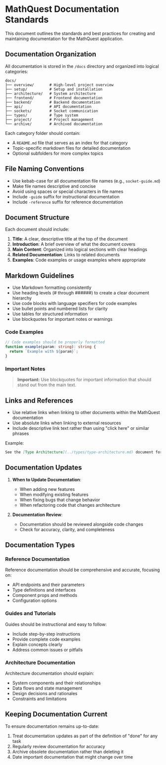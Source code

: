 # MathQuest Documentation Standards

This document outlines the standards and best practices for creating and maintaining documentation for the MathQuest application.

## Documentation Organization

All documentation is stored in the `/docs` directory and organized into logical categories:

```
docs/
├── overview/       # High-level project overview
├── setup/          # Setup and installation
├── architecture/   # System architecture
├── frontend/       # Frontend documentation
├── backend/        # Backend documentation
├── api/            # API documentation
├── sockets/        # Socket communication
├── types/          # Type system
├── project/        # Project management
└── archive/        # Archived documentation
```

Each category folder should contain:

- A `README.md` file that serves as an index for that category
- Topic-specific markdown files for detailed documentation
- Optional subfolders for more complex topics

## File Naming Conventions

- Use kebab-case for all documentation file names (e.g., `socket-guide.md`)
- Make file names descriptive and concise
- Avoid using spaces or special characters in file names
- Include `-guide` suffix for instructional documentation
- Include `-reference` suffix for reference documentation

## Document Structure

Each document should include:

1. **Title**: A clear, descriptive title at the top of the document
2. **Introduction**: A brief overview of what the document covers
3. **Main Content**: Organized into logical sections with clear headings
4. **Related Documentation**: Links to related documents
5. **Examples**: Code examples or usage examples where appropriate

## Markdown Guidelines

- Use Markdown formatting consistently
- Use heading levels (# through ######) to create a clear document hierarchy
- Use code blocks with language specifiers for code examples
- Use bullet points and numbered lists for clarity
- Use tables for structured information
- Use blockquotes for important notes or warnings

### Code Examples

```typescript
// Code examples should be properly formatted
function example(param: string): string {
  return `Example with ${param}`;
}
```

### Important Notes

> **Important:** Use blockquotes for important information that should stand out from the main text.

## Links and References

- Use relative links when linking to other documents within the MathQuest documentation
- Use absolute links when linking to external resources
- Include descriptive link text rather than using "click here" or similar phrases

Example:
```markdown
See the [Type Architecture](../types/type-architecture.md) document for more information.
```

## Documentation Updates

1. **When to Update Documentation**:
   - When adding new features
   - When modifying existing features
   - When fixing bugs that change behavior
   - When refactoring code that changes architecture

2. **Documentation Review**:
   - Documentation should be reviewed alongside code changes
   - Check for accuracy, clarity, and completeness

## Documentation Types

### Reference Documentation

Reference documentation should be comprehensive and accurate, focusing on:
- API endpoints and their parameters
- Type definitions and interfaces
- Component props and methods
- Configuration options

### Guides and Tutorials

Guides should be instructional and easy to follow:
- Include step-by-step instructions
- Provide complete code examples
- Explain concepts clearly
- Address common issues or pitfalls

### Architecture Documentation

Architecture documentation should explain:
- System components and their relationships
- Data flows and state management
- Design decisions and rationales
- Constraints and limitations

## Keeping Documentation Current

To ensure documentation remains up-to-date:

1. Treat documentation updates as part of the definition of "done" for any task
2. Regularly review documentation for accuracy
3. Archive obsolete documentation rather than deleting it
4. Date important documentation that might change over time
